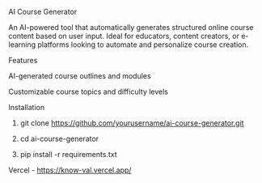 

AI Course Generator

An AI-powered tool that automatically generates structured online course content based on user input. Ideal for educators, content creators, or e-learning platforms looking to automate and personalize course creation.

Features

AI-generated course outlines and modules

Customizable course topics and difficulty levels

Installation

1. git clone https://github.com/yourusername/ai-course-generator.git

2. cd ai-course-generator

3. pip install -r requirements.txt


Vercel - https://know-val.vercel.app/

